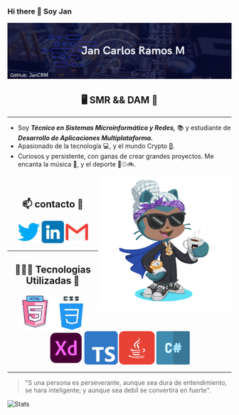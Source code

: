 ### Hi there  👋 Soy Jan

<img src="./img/Banner de Etsy Formas Colorido.gif">

<h2 align="center">🖥️ SMR && DAM 🚀</h2>

---
 - Soy ***Técnico en Sistemas Microinformático y Redes,*** 📚 y estudiante de ***Desarrollo de Aplicaciones Multiplataforma.***
- Apasionado de la tecnología 💻, y el mundo Crypto <a href='https://emojitool.com/bitcoin-sign'>₿</a>. 
- Curiosos y persistente, con ganas de crear grandes proyectos.
Me encanta la música 🎵,  y el deporte 🏀⚾🚲.

<img align="right" src="./img/octogato.png" width="300px">

<br>

<div align="center">

<h2 align="center">📫 contacto 📧</h2>

[<img src="./img/twitter.png" width="50px" height="50px">](https://twitter.com/JC_R_M) [<img src="./img/linkedin.png" width="50px" height="50px">](https://www.linkedin.com/notifications/) [<img src="./img/gmail.png" width="50px" height="50px">](href="mailto:jcramos417@gmail.com")
<br>

</div>

---

<h2 align="center">👨🏽‍💻 Tecnologias Utilizadas 💬</h2>


<div align="center">
<img src="./img/html-5.png" width="80px" height="80px"> <img src="./img/css.png" width="75px" height="75px"> <img src="./img/xd.png" width="75px" height="75px"> <img src="./img/typescript.png" width="75px" height="75px"> <img src="./img/java.png" width="80px" height="75px"> <img src="./img/hashtag.png" width="75px" height="75px">
</div>

---


 > "S una persona es perseverante, aunque sea dura de entendimiento, se hara inteligente; y aunque sea debíl se convertira en fuerte".



![Stats](https://github-readme-stats.vercel.app/api?username=JanCRM&show_icons=true)